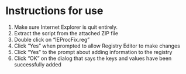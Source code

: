 # Instructions for use

1. Make sure Internet Explorer is quit entirely.
2. Extract the script from the attached ZIP file
3. Double click on “IEProcFix.reg”
4. Click “Yes” when prompted to allow Registry Editor to make changes
5. Click “Yes” to the prompt about adding information to the registry
6. Click “OK” on the dialog that says the keys and values have been successfully added
 
